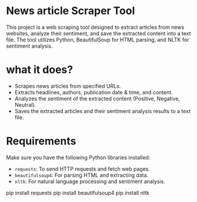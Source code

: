# News article Scraper Tool

This project is a web scraping tool designed to extract articles from news websites, analyze their sentiment, and save the extracted content into a text file. 
The tool utilizes Python, BeautifulSoup for HTML parsing, and NLTK for sentiment analysis.

# what it does?

- Scrapes news articles from specified URLs.
- Extracts headlines, authors, publication date & time, and content.
- Analyzes the sentiment of the extracted content (Positive, Negative, Neutral).
- Saves the extracted articles and their sentiment analysis results to a text file.

# Requirements

Make sure you have the following Python libraries installed:

- `requests`: To send HTTP requests and fetch web pages.
- `beautifulsoup4`: For parsing HTML and extracting data.
- `nltk`: For natural language processing and sentiment analysis.

pip install requests 
pip install beautifulsoup4 
pip install nltk

